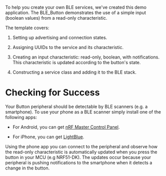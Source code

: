 To help you create your own BLE services, we've created this demo application.
The BLE_Button demonstrates the use of a simple input (boolean values) from a read-only characteristic.

The template covers:

1. Setting up advertising and connection states.

2. Assigning UUIDs to the service and its characteristic.

3. Creating an input characteristic: read-only, boolean, with notifications. This characteristic is updated according to the button's state.

4. Constructing a service class and adding it to the BLE stack.

Checking for Success
====================

Your Button peripheral should be detectable by BLE scanners (e.g. a smartphone).
To use your phone as a BLE scanner simply install one of the following apps:

- For Android, you can get [nRF Master Control Panel](https://play.google.com/store/apps/details?id=no.nordicsemi.android.mcp).

- For iPhone, you can get [LightBlue](https://itunes.apple.com/gb/app/lightblue-bluetooth-low-energy/id557428110?mt=8).

Using the phone app you can connect to the peripheral and observe how the
read-only characteristic is automatically updated when you press the button
in your MCU (e.g NRF51-DK). The updates occur because your peripheral is pushing
notifications to the smartphone when it detects a change in the button.
